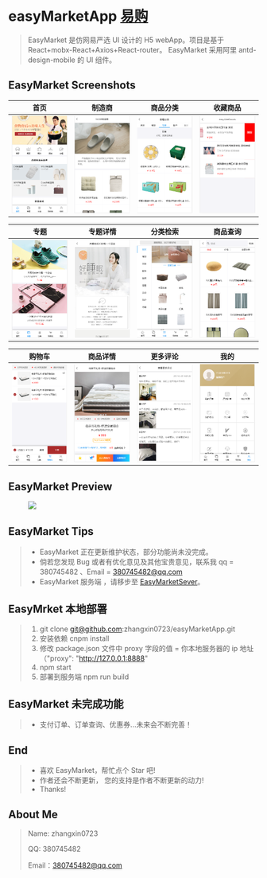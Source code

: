 # easyMarketApp [易购](https://github.com/Peroluo/easyMarketApp)

> ​EasyMarket 是仿网易严选 UI 设计的 H5 webApp。项目是基于 React+mobx-React+Axios+React-router。
> ​EasyMarket 采用阿里 antd-design-mobile 的 UI 组件。


## EasyMarket Screenshots

|         首页         |        制造商         |         商品分类         |         收藏商品         |
| :------------------: | :-------------------: | :----------------------: | :----------------------: |
| ![](./easyShop/imgs/home.png) | ![](./easyShop/imgs/brand.png) | ![](./easyShop/imgs/category.png) | ![](./easyShop/imgs/likeList.png) |

|         专题          |          专题详情           |            分类检索            |          商品查询           |
| :-------------------: | :-------------------------: | :----------------------------: | :-------------------------: |
| ![](./easyShop/imgs/topic.png) | ![](./easyShop/imgs/topicDetail.png) | ![](./easyShop/imgs/categorySearch.png) | ![](./easyShop/imgs/goodsSearch.png) |

|        购物车        |          商品详情           |        更多评论         |         我的         |
| :------------------: | :-------------------------: | :---------------------: | :------------------: |
| ![](./easyShop/imgs/cart.png) | ![](./easyShop/imgs/goodsDetail.png) | ![](./easyShop/imgs/comment.png) | ![](./easyShop/imgs/mine.png) |

## EasyMarket Preview

<figure class="third">
    <img src="./easyShop/imgs/EasyMarket.gif" width="320"/>
</figure>

## EasyMarket Tips

> - EasyMarket 正在更新维护状态，部分功能尚未没完成。
> - 倘若您发现 Bug 或者有优化意见及其他宝贵意见，联系我 qq = 380745482 、Email = 380745482@qq.com
> - EasyMarket 服务端 ，请移步至 [EasyMarketSever](git@github.com:zhangxin0723/easyMarketApp.git)。

## EasyMrket 本地部署

> 1. git clone git@github.com:zhangxin0723/easyMarketApp.git
> 2. 安装依赖 cnpm install
> 3. 修改 package.json 文件中 proxy 字段的值 = 你本地服务器的 ip 地址 （"proxy": "http://127.0.0.1:8888"
> 5. npm start
> 6. 部署到服务端 npm run build

## EasyMarket 未完成功能

> - 支付订单、订单查询、优惠券...未来会不断完善！

## End

> - 喜欢 EasyMarket，帮忙点个 Star 吧!
> - 作者还会不断更新， 您的支持是作者不断更新的动力!
> - Thanks!

## About Me

> Name: zhangxin0723
>
> QQ: 380745482
>
> Email：380745482@qq.com
